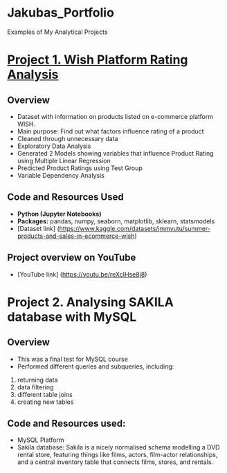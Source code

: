 # Jakubas_Portfolio
Examples of My Analytical Projects

# [Project 1. Wish Platform Rating Analysis](https://github.com/Jake-here/Wish_Platform_Rating_Analysis)

##  Overview
* Dataset with information on products listed on e-commerce platform WISH.
* Main purpose: Find out what factors influence rating of a product
* Cleaned through unnecessary data
* Exploratory Data Analysis
* Generated 2 Models showing variables that influence Product Rating using Multiple Linear Regression 
* Predicted Product Ratings using Test Group
* Variable Dependency Analysis

## Code and Resources Used
- **Python (Jupyter Notebooks)**
- **Packages:** pandas, numpy, seaborn, matplotlib, sklearn, statsmodels
- [Dataset link] (https://www.kaggle.com/datasets/jmmvutu/summer-products-and-sales-in-ecommerce-wish)

## Project overview on YouTube
- [YouTube link] (https://youtu.be/reXcIHse8j8)

# Project 2. Analysing SAKILA database with MySQL

##  Overview
* This was a final test for MySQL course
* Performed different queries and subqueries, including:
1. returning data 
2. data filtering 
3. different table joins
4. creating new tables

## Code and Resources used:
* MySQL Platform
* Sakila database: Sakila is a nicely normalised schema modelling a DVD rental store, featuring things like films, actors, film-actor relationships, and a central inventory table that connects films, stores, and rentals.
